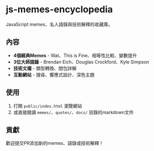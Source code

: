 # js-memes-encyclopedia

JavaScript memes、名人語錄與技術解釋的收藏庫。

## 內容

- **4個經典Memes** - Wat、This is Fine、相等性比較、變數提升
- **3位大師語錄** - Brendan Eich、Douglas Crockford、Kyle Simpson
- **技術文檔** - 類型轉換、閉包詳解
- **互動網站** - 搜尋、響應式設計、深色主題

## 使用

1. 打開 `public/index.html` 瀏覽網站
2. 或直接閱讀 `memes/`、`quotes/`、`docs/` 目錄的markdown文件

## 貢獻

歡迎提交PR添加新的memes、語錄或技術解釋！
